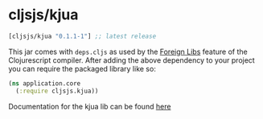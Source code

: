 # cljsjs/kjua

[](dependency)
```clojure
[cljsjs/kjua "0.1.1-1"] ;; latest release
```
[](/dependency)

This jar comes with `deps.cljs` as used by the [Foreign Libs][flibs] feature
of the Clojurescript compiler. After adding the above dependency to your project
you can require the packaged library like so:

```clojure
(ns application.core
  (:require cljsjs.kjua))
```
Documentation for the kjua lib can be found [here](https://larsjung.de/kjua)

[flibs]: https://github.com/clojure/clojurescript/wiki/Packaging-Foreign-Dependencies

